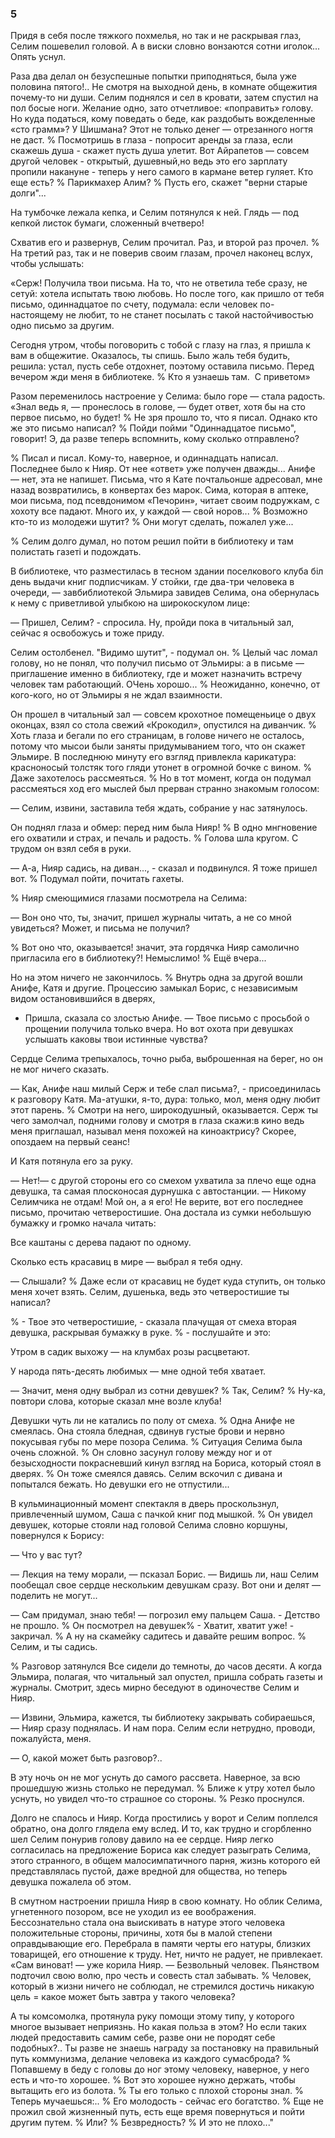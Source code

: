 ### 5

Придя в себя после тяжкого похмелья, но так и не раскрывая глаз, Селим пошевелил головой.
А в виски словно вонзаются сотни иголок...
Опять уснул.

Раза два делал он безуспешные попытки приподняться, была уже половина пятого!..
Не смотря на выходной день, в комнате общежития почему-то ни души.
Селим поднялся и сел в кровати, затем спустил на пол босые ноги.
Желание одно, зато отчетливое: «поправить» голову.
Но куда податься, кому поведать о беде, как раздобыть вожделенные «сто грамм»?
У Шишмана?
Этот не только денег — отрезанного ногтя не даст.
% Посмотришь в глаза - попросит аренды за глаза, если скажешь душа - скажет пусть душа улетит.
Вот Айрапетов — совсем другой человек - открытый, душевный,но ведь это его зарплату пропили накануне - теперь у него самого в кармане ветер гуляет.
Кто еще есть?
% Парикмахер Алим?
% Пусть его, скажет "верни старые долги"...

На тумбочке лежала кепка, и Селим потянулся к ней.
Глядь — под кепкой листок бумаги, сложенный вчетверо!

Схватив его и развернув, Селим прочитал.
Раз, и второй раз прочел.
% На третий раз, так и не поверив своим глазам, прочел наконец вслух, чтобы услышать:

«Серж!
Получила твои письма.
На то, что не ответила тебе сразу, не сетуй: хотела испытать твою любовь.
Но после того, как пришло от тебя письмо, одиннадцатое по счету, подумала: если человек по-настоящему не любит, то не станет посылать с такой настойчивостью одно письмо за другим.

Сегодня утром, чтобы поговорить с тобой с глазу на глаз, я пришла к вам в общежитие.
Оказалось, ты спишь.
Было жаль тебя будить, решила: устал, пусть себе отдохнет, поэтому оставила письмо.
Перед вечером жди меня в библиотеке.
% Кто я узнаешь там.
 С приветом»

Разом переменилось настроение у Селима: было горе — стала радость.
«Знал ведь я, — пронеслось в голове, — будет ответ, хотя бы на сто первое письмо, но будет!
% Не зря прошло то, что я писал.
Однако кто же это письмо написал?
% Пойди пойми
"Одиннадцатое письмо", говорит!
Э, да разве теперь вспомнить, кому сколько отправлено?

% Писал и писал.
Кому-то, наверное, и одиннадцать написал.
Последнее было к Нияр.
От нее «ответ» уже получен дважды...
Анифе — нет, эта не напишет.
Письма, что я Кате почтальонше адресовал, мне назад возвратились, в конвертах без марок.
Сима, которая в аптеке, мои письма, под псевдонимом «Печорин», читает своим подружкам, с хохоту все падают.
Много их, у каждой — свой норов...
% Возможно кто-то из молодежи шутит?
% Они могут сделать, пожалел уже...

% Селим долго думал, но потом решил пойти в библиотеку и там полистать газеті и подождать. 

В библиотеке, что разместилась в тесном здании поселкового клуба біл день выдачи книг подписчикам.
У стойки, где два-три человека в очереди, — завбиблиотекой Эльмира завидев Селима, она обернулась к нему с приветливой улыбкою на широкоскулом лице:

— Пришел, Селим? - спросила.
Ну, пройди пока в читальный зал, сейчас я освобожусь и тоже приду.

Селим остолбенел.
"Видимо шутит", - подумал он.
% Целый час ломал голову, но не понял, что получил письмо от Эльмиры: а в письме — приглашение именно в библиотеку, где и может назначить встречу человек там работающий.
ОЧень хорошо...
% Неожиданно, конечно, от кого-кого, но от Эльмиры я не ждал взаимности.

Он прошел в читальный зал — совсем крохотное помещеньице о двух оконцах, взял со стола свежий «Крокодил», опустился на диванчик.
% Хоть глаза и бегали по его страницам, в голове ничего не осталось, потому что мысои были заняты придумыванием того, что он скажет Эльмире.
В последнюю минуту его взгляд привлекла карикатура: красноносый толстяк того гляди утонет в огромной бочке с вином.
% Даже захотелось рассмеяться.
% Но в тот момент, когда он подумал рассмеяться ход его мыслей был прерван странно знакомым голосом:

— Селим, извини, заставила тебя ждать, собрание у нас затянулось.

Он поднял глаза и обмер: перед ним была Нияр!
% В одно мнгновение его охватили и страх, и печаль и радость.
% Голова шла кругом.
С трудом он взял себя в руки.

— А-а, Нияр садись, на диван..., - сказал и подвинулся.
Я тоже пришел вот.
% Подумал пойти, почитать гахеты.

% Нияр смеющимися глазами посмотрела на Селима:

— Вон оно что, ты, значит, пришел журналы читать, а не со мной увидеться?
Может, и письма не получил?

% Вот оно что, оказывается!
значит, эта гордячка Нияр самолично пригласила его в библиотеку?!
Немыслимо!
% Ещё вчера...

Но на этом ничего не закончилось.
% Внутрь одна за другой вошли Анифе, Катя и другие.
Процессию замыкал Борис, с независимым видом остановившийся в дверях,

- Пришла, сказала со злостью Анифе.
— Твое письмо с просьбой о прощении получила только вчера.
Но вот охота при девушках услышать каковы твои истинные чувства?

Сердце Селима трепыхалось, точно рыба, выброшенная на берег, но он не мог ничего сказать.

— Как, Анифе наш милый Серж и тебе слал письма?, - присоединилась к разговору Катя.
Ма-атушки, я-то, дура: только, мол, меня одну любит этот парень.
% Смотри на него, широкодушный, оказывается.
Серж ты чего замолчал, подними голову и смотря в глаза скажи:в кино ведь меня приглашал, называл меня похожей на киноактрису?
Скорее, опоздаем на первый сеанс!

И Катя потянула его за руку.

— Нет!— с другой стороны его со смехом ухватила за плечо еще одна девушка, та самая плосконосая дурнушка с автостанции. — Никому Селимчика не отдам!
Мой он, а я его!
Не верите, вот его последнее письмо, прочитаю четверостишие.
Она достала из сумки небольшую бумажку и громко начала читать:

Все каштаны с дерева падают по одному.

Сколько есть красавиц в мире — выбрал я тебя одну.

— Слышали?
% Даже если от красавиц не будет куда ступить, он только меня хочет взять.
Селим, душенька, ведь это четверостишие ты написал?

% - Твое это четверостишие, - сказала плачущая от смеха вторая девушка, раскрывая бумажку в руке.
% - послушайте и это:

Утром в садик выхожу — на клумбах розы расцветают.

У народа пять-десять любимых — мне одной тебя хватает.

— Значит, меня одну выбрал из сотни девушек?
% Так, Селим?
% Ну-ка, повтори слова, которые сказал мне возле клуба!

Девушки чуть ли не катались по полу от смеха.
% Одна Анифе не смеялась.
Она стояла бледная, сдвинув густые брови и нервно покусывая губы по мере позора Селима.
% Ситуация Селима была очень сложной.
% Он словно засунул голову между ног и от безысходности покрасневший кинул взгляд на Бориса, который стоял в дверях.
% Он тоже смеялся давясь.
Селим вскочил с дивана и попытался бежать.
Но девушки его не отпустили...

В кульминационный момент спектакля в дверь проскользнул, привлеченный шумом, Саша с пачкой книг под мышкой.
% Он увидел девушек, которые стояли над головой Селима словно коршуны, повернулся к Борису:

— Что у вас тут?

— Лекция на тему морали, — псказал Борис.
— Видишь ли, наш Селим пообещал свое сердце нескольким девушкам сразу.
Вот они и делят — поделить не могут...

— Сам придумал, знаю тебя! — погрозил ему пальцем Саша. - Детство не прошло.
% Он посмотрел на девушек% - Хватит, хватит уже! - закричал.
% А ну на скамейку садитесь и давайте решим вопрос.
% Селим, и ты садись.

% Разговор затянулся
Все сидели до темноты, до часов десяти.
А когда Эльмира, полагая, что читальный зал опустел, пришла собрать газеты и журналы.
Смотрит, здесь мирно беседуют в одиночестве Селим и Нияр.

— Извини, Эльмира, кажется, ты библиотеку закрывать собираешься, — Нияр сразу поднялась.
И нам пора.
Селим если нетрудно, проводи, пожалуйста, меня.

— О, какой может быть разговор?..

В эту ночь он не мог уснуть до самого рассвета.
Наверное, за всю прошедшую жизнь столько не передумал.
% Ближе к утру хотел было уснуть, но увидел что-то страшное со стороны.
% Резко проснулся.

Долго не спалось и Нияр.
Когда простились у ворот и Селим поплелся обратно, она долго глядела ему вслед.
И то, как трудно и сгорбленно шел Селим понурив голову давило на ее сердце.
Нияр легко согласилась на предложение Бориса как следует разыграть Селима, этого странного, в общем малосимпатичного парня, жизнь которого ей представлялась пустой, даже вредной для общества, но теперь девушка пожалела об этом.

В смутном настроении пришла Нияр в свою комнату.
Но облик Селима, угнетенного позором, все не уходил из ее воображения.
Бессознательно стала она выискивать в натуре этого человека положительные стороны, причины, хотя бы в малой степени оправдывающие его.
Перебрала в памяти черты его натуры, близких товарищей, его отношение к труду.
Нет, ничто не радует, не привлекает.
«Сам виноват! — уже корила Нияр.
— Безвольный человек.
Пьянством подточил свою волю, про честь и совесть стал забывать.
% Человек, который в жизни ничего не соблюдал, не стремился достичь никакую цель = какое может быть завтра у такого человека?

А ты комсомолка, протянула руку помощи этому типу, у которого многое вызывает неприязнь.
Но какая польза в этом?
Но если таких людей предоставить самим себе, разве они не породят себе подобных?..
Ты разве не знаешь награду за постановку на правильный путь коммунизма, делание человека из каждого сумасброда?
% Попавшему в беду с головы до ног этому человеку, наверное, у него есть и что-то хорошее.
% Вот это хорошее нужно держать, чтобы вытащить его из болота.
% Ты его только с плохой стороны знал.
% Теперь мучаешься:..
% Его молодость - сейчас его богатство.
% Еще не прожил свой жизненный путь, есть еще время повернуться и пойти другим путем.
% Или?
% Безвредность?
% И это не плохо..."
